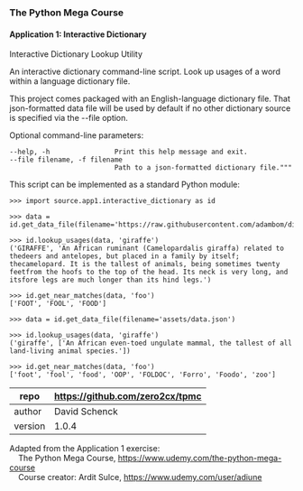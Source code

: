 ### The Python Mega Course

#### Application 1: Interactive Dictionary

Interactive Dictionary Lookup Utility

An interactive dictionary command-line script. Look up usages of a word
within a language dictionary file.
 
This project comes packaged with an English-language dictionary file.
That json-formatted data file will be used by default if no other
dictionary source is specified via the --file option.   

Optional command-line parameters:

    --help, -h                Print this help message and exit.
    --file filename, -f filename
                              Path to a json-formatted dictionary file."""
    
This script can be implemented as a standard Python module:

    >>> import source.app1.interactive_dictionary as id
    
    >>> data = id.get_data_file(filename='https://raw.githubusercontent.com/adambom/dictionary/master/dictionary.json')

    >>> id.lookup_usages(data, 'giraffe')
    ('GIRAFFE', 'An African ruminant (Camelopardalis giraffa) related to thedeers and antelopes, but placed in a family by itself; thecamelopard. It is the tallest of animals, being sometimes twenty feetfrom the hoofs to the top of the head. Its neck is very long, and itsfore legs are much longer than its hind legs.')

    >>> id.get_near_matches(data, 'foo')
    ['FOOT', 'FOOL', 'FOOD']
    
    >>> data = id.get_data_file(filename='assets/data.json')
    
    >>> id.lookup_usages(data, 'giraffe')
    ('giraffe', ['An African even-toed ungulate mammal, the tallest of all land-living animal species.']) 
    
    >>> id.get_near_matches(data, 'foo')
    ['foot', 'fool', 'food', 'OOP', 'FOLDOC', 'Forro', 'Foodo', 'zoo']
    
    
repo | https://github.com/zero2cx/tpmc
--- | --- 
author | David Schenck
version | 1.0.4

Adapted from the Application 1 exercise:<br>
 &nbsp; &nbsp; The Python Mega Course, https://www.udemy.com/the-python-mega-course<br>
 &nbsp; &nbsp; Course creator: Ardit Sulce, https://www.udemy.com/user/adiune<br>
